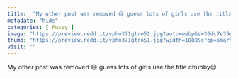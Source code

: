 ```yaml
---
title:  "My other post was removed 😅 guess lots of girls use the title chubby😋"
metadate: "hide"
categories: [ Pussy ]
image: "https://preview.redd.it/vpho371gtro51.jpg?auto=webp&s=36dc7e35e666f925b4604d76a124bae69ab81d53"
thumb: "https://preview.redd.it/vpho371gtro51.jpg?width=1080&crop=smart&auto=webp&s=f461543f57743014de0431aad251236974286e39"
visit: ""
---
```

My other post was removed 😅 guess lots of girls use the title chubby😋
